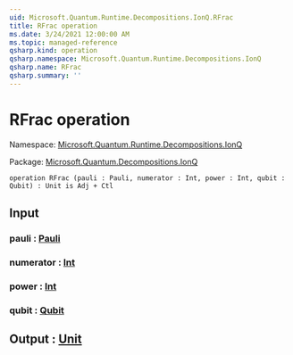 ```yaml
---
uid: Microsoft.Quantum.Runtime.Decompositions.IonQ.RFrac
title: RFrac operation
ms.date: 3/24/2021 12:00:00 AM
ms.topic: managed-reference
qsharp.kind: operation
qsharp.namespace: Microsoft.Quantum.Runtime.Decompositions.IonQ
qsharp.name: RFrac
qsharp.summary: ''
---
```


# RFrac operation

Namespace: [Microsoft.Quantum.Runtime.Decompositions.IonQ](xref:Microsoft.Quantum.Runtime.Decompositions.IonQ)

Package: [Microsoft.Quantum.Decompositions.IonQ](https://nuget.org/packages/Microsoft.Quantum.Decompositions.IonQ)




```qsharp
operation RFrac (pauli : Pauli, numerator : Int, power : Int, qubit : Qubit) : Unit is Adj + Ctl
```


## Input

### pauli : [Pauli](xref:microsoft.quantum.lang-ref.pauli)




### numerator : [Int](xref:microsoft.quantum.lang-ref.int)




### power : [Int](xref:microsoft.quantum.lang-ref.int)




### qubit : [Qubit](xref:microsoft.quantum.lang-ref.qubit)





## Output : [Unit](xref:microsoft.quantum.lang-ref.unit)

